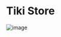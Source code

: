 # Tiki Store

![image](https://user-images.githubusercontent.com/86513245/123653785-ab24c480-d857-11eb-95dc-8b2c40871c94.png)

